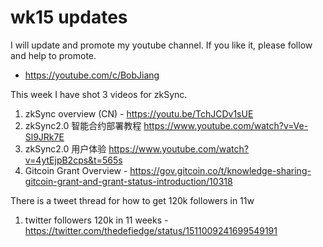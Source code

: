 # wk15 updates

I will update and promote my youtube channel.
If you like it, please follow and help to promote.
- https://youtube.com/c/BobJiang

This week I have shot 3 videos for zkSync.

1. zkSync overview (CN) - https://youtu.be/TchJCDv1sUE
2. zkSync2.0 智能合约部署教程 https://www.youtube.com/watch?v=Ve-Sl9JRk7E
3. zkSync2.0 用户体验 https://www.youtube.com/watch?v=4ytEjpB2cps&t=565s
4. Gitcoin Grant Overview - https://gov.gitcoin.co/t/knowledge-sharing-gitcoin-grant-and-grant-status-introduction/10318

There is a tweet thread for how to get 120k followers in 11w

1. twitter followers 120k in 11 weeks - https://twitter.com/thedefiedge/status/1511009241699549191
